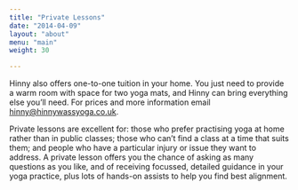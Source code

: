 ```yaml
---
title: "Private Lessons"
date: "2014-04-09"
layout: "about"
menu: "main"
weight: 30

---
```


Hinny also offers one-to-one tuition in your home.  You just need to provide a warm room with space for two yoga mats, and Hinny can bring everything else you&rsquo;ll need.  For prices and more information email hinny@hinnywassyoga.co.uk.

Private lessons are excellent for: those who prefer practising yoga at home rather than in public classes; those who can&rsquo;t find a class at a time that suits them; and people who have a particular injury or issue they want to address.  A private lesson offers you the chance of asking as many questions as you like, and of receiving focussed, detailed guidance in your yoga practice, plus lots of hands-on assists to help you find best alignment.

